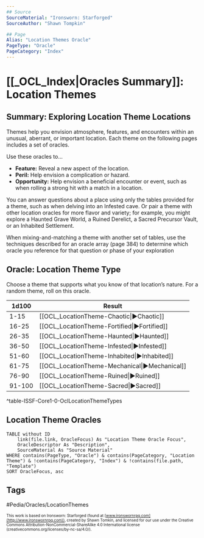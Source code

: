 ```yaml
---
## Source
SourceMaterial: "Ironsworn: Starforged"
SourceAuthor: "Shawn Tompkin"

## Page
Alias: "Location Themes Oracle"
PageType: "Oracle"
PageCategory: "Index"
---
```

# [[_OCL_Index|Oracles Summary]]: Location Themes
## Summary: Exploring Location Theme Locations
Themes help you envision atmosphere, features, and encounters within an unusual, aberrant, or important location. Each theme on the following pages includes a set of oracles. 

Use these oracles to...
- **Feature:** Reveal a new aspect of the location. 
- **Peril:** Help envision a complication or hazard. 
- **Opportunity:** Help envision a beneficial encounter or event, such as when rolling a strong hit with a match in a location.

You can answer questions about a place using only the tables provided for a theme, such as when delving into an Infested cave. Or pair a theme with other location oracles for more flavor and variety; for example, you might explore a Haunted Grave World, a Ruined Derelict, a Sacred Precursor Vault, or an Inhabited Settlement.

When mixing-and-matching a theme with another set of tables, use the techniques described for an oracle array (page 384) to determine which oracle you reference for that question or phase of your exploration

## Oracle: Location Theme Type
Choose a theme that supports what you know of that location’s nature. For a random theme, roll on this oracle.

| 1d100 | Result |
| --- | --- |
| 1-15 | [[OCL_LocationTheme-Chaotic\|▶Chaotic]] |
| 16-25 | [[OCL_LocationTheme-Fortified\|▶Fortified]] |
| 26-35 | [[OCL_LocationTheme-Haunted\|▶Haunted]] |
| 36-50 | [[OCL_LocationTheme-Infested\|▶Infested]] |
| 51-60 | [[OCL_LocationTheme-Inhabited\|▶Inhabited]] |
| 61-75 | [[OCL_LocationTheme-Mechanical\|▶Mechanical]] |
| 76-90 | [[OCL_LocationTheme-Ruined\|▶Ruined]] |
| 91-100 | [[OCL_LocationTheme-Sacred\|▶Sacred]] |
^table-ISSF-Core1-0-OclLocationThemeTypes

## Location Theme Oracles

```dataview
TABLE without ID
	link(file.link, OracleFocus) As "Location Theme Oracle Focus",
	OracleDescriptor As "Description",
	SourceMaterial As "Source Material"
WHERE contains(PageType, "Oracle") & contains(PageCategory, "Location Theme") & !contains(PageCategory, "Index") & !contains(file.path, "Template")
SORT OracleFocus, asc
```

## Tags
#Pedia/Oracles/LocationThemes


<font size=-2>This work is based on Ironsworn: Starforged (found at [www.ironswornrpg.com](http://www.ironswornrpg.com)), created by Shawn Tomkin, and licensed for our use under the Creative Commons Attribution-NonCommercial-ShareAlike 4.0 International license  (creativecommons.org/licenses/by-nc-sa/4.0/).</font>